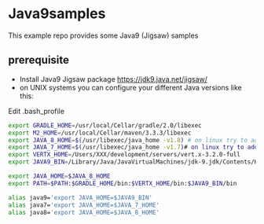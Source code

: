 # Java9samples
This example repo provides some Java9 (Jigsaw) samples

## prerequisite
- Install Java9 Jigsaw package https://jdk9.java.net/jigsaw/
- on UNIX systems you can configure your different Java versions like this:

Edit .bash_profile
```bash
export GRADLE_HOME=/usr/local/Cellar/gradle/2.0/libexec
export M2_HOME=/usr/local/Cellar/maven/3.3.3/libexec
export JAVA_8_HOME=$(/usr/libexec/java_home -v1.8) # on linux try to add the path
export JAVA_7_HOME=$(/usr/libexec/java_home -v1.7)# on linux try to add the path
export VERTX_HOME=/Users/XXX/development/servers/vert.x-3.2.0-full
export JAVA9_BIN=/Library/Java/JavaVirtualMachines/jdk-9.jdk/Contents/Home

export JAVA_HOME=$JAVA_8_HOME
export PATH=$PATH:$GRADLE_HOME/bin:$VERTX_HOME/bin:$JAVA9_BIN/bin

alias java9='export JAVA_HOME=$JAVA9_BIN'
alias java7='export JAVA_HOME=$JAVA_7_HOME'
alias java8='export JAVA_HOME=$JAVA_8_HOME'
```